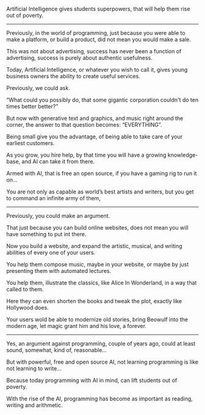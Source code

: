 Artificial Intelligence gives students superpowers,
that will help them rise out of poverty.

---

Previously, in the world of programming, just because you were able to make a platform,
or build a product, did not mean you would make a sale.

This was not about advertising, success has never been a function of advertising,
success is purely about authentic usefulness.

Today, Artificial Intelligence, or whatever you wish to call it,
gives young business owners the ability to create useful services.

Previously,
we could ask.

“What could you possibly do,
that some gigantic corporation couldn't do ten times better better?”

But now with generative text and graphics, and music right around the corner,
the answer to that question becomes: “EVERYTHING”.

Being small give you the advantage,
of being able to take care of your earliest customers.

As you grow, you hire help,
by that time you will have a growing knowledge-base, and AI can take it from there.

Armed with AI, that is free an open source,
if you have a gaming rig to run it on…

You are not only as capable as world’s best artists and writers,
but you get to command an infinite army of them,

---

Previously,
you could make an argument.

That just because you can build online websites,
does not mean you will have something to put int there.

Now you build a website,
and expand the artistic, musical, and writing abilities of every one of your users.

You help them compose music, maybe in your website,
or maybe by just presenting them with automated lectures.

You help them, illustrate the classics, like Alice In Wonderland,
in a way that called to them.

Here they can even shorten the books and tweak the plot,
exactly like Hollywood does.

Your users wold be able to modernize old stories,
bring Beowulf into the modern age, let magic grant him and his love, a forever.

---

Yes, an argument against programming, couple of years ago,
could at least sound, somewhat, kind of, reasonable…

But with powerful, free and open source AI,
not learning programming is like not learning to write...

Because today programming with AI in mind,
can lift students out of poverty.

With the rise of the AI,
programming has become as important as reading, writing and arithmetic.
